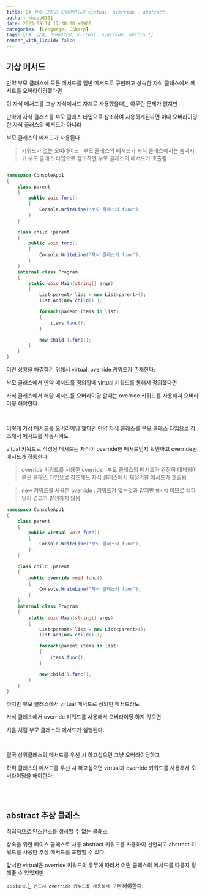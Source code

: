 ```yaml
---
title: C# 상속 그리고 오버라이딩과 virtual, override , abstract
author: kksoo0131
date: 2023-08-14 17:30:00 +0900
categories: [Language, CSharp]
tags: [C#, 상속, 오버라이딩, virtual, override, abstract]
render_with_liquid: false
---
```


## 가상 메서드

만약 부모 클래스에 모든 메서드를 일반 메서드로 구현하고 상속한 자식 클래스에서 메서드를 오버라이딩했다면

이 자식 메서드를 그냥 자식메서드 자체로 사용했을때는 아무런 문제가 없지만

만약에 자식 클래스를 부모 클래스 타입으로 참조하여 사용하게된다면 이때 오버라이딩한 자식 클래스의 메서드가 아니라 

부모 클래스의 메서드가 사용된다

 > 키워드가 없는 오버라이드 : 부모 클래스의 메서드가 자식 클래스에서는 숨겨지고 부모 클래스 타입으로 참조하면 부모 클래스의 메서드가 호출됨

```cs

namespace ConsoleApp1
{
    class parent
    {
        public void func()
        {
            Console.WriteLine("부모 클래스의 func");
        }
    }

    class child :parent
    {
        public void func()
        {
            Console.WriteLine("자식 클래스의 func");
        }
    }
    internal class Program
    {
        static void Main(string[] args)
        {
            List<parent> list = new List<parent>();
            list.Add(new child() );

            foreach(parent items in list)
            {
                items.func();
            }

            new child().func();
        }
    }
}

```

이런 상황을 해결하기 위해서 virtual, override 키워드가 존재한다.

부모 클래스에서 만약 메서드를 정의할때 virtual 키워드를 통해서 정의했다면

자식 클래스에서 해당 메서드를 오버라이딩 할때는 override 키워드를 사용해서 오버라이딩 해야한다.

<br/>

이렇게 가상 메서드를 오버라이딩 했다면 만약 자식 클래스를 부모 클래스 타입으로 참조해서 메서드를 작동시켜도 

vitual 키워드로 작성된 메서드는 자식이 override한 메서드인지 확인하고 override된 메서드가 작동한다.

> override 키워드를 사용한 override : 부모 클래스의 메서드가 완전히 대체되어 부모 클래스 타입으로 참조해도 자식 클래스에서 재정의한 메서드가 호출됨

> new 키워드를 사용한 override : 키워드가 없는것과 같지만 `명시적` 이므로 컴파일러 경고가 발생하지 않음
```cs
namespace ConsoleApp1
{
    class parent
    {
        public virtual void func()
        {
            Console.WriteLine("부모 클래스의 func");
        }
    }

    class child :parent
    {
        public override void func()
        {
            Console.WriteLine("자식 클래스의 func");
        }
    }
    internal class Program
    {
        static void Main(string[] args)
        {
            List<parent> list = new List<parent>();
            list.Add(new child() );

            foreach(parent items in list)
            {
                items.func();
            }

            new child().func();
        }
    }
}
```

하지만 부모 클래스에서 virtual 메서드로 정의한 메서드라도

자식 클래스에서 override 키워드를 사용해서 오버라이딩 하지 않으면 

처음 처럼 부모 클래스의 메서드가 실행된다.

<br/>

결국 상위클래스의 메서드를 우선 시 하고싶으면 그냥 오버라이딩하고

하위 클래스의 메서드를 우선 시 하고싶으면 virtual과 override 키워드를 사용해서 오버라이딩을 해야한다.

<br/>
<br/>

## abstract 추상 클래스

직접적으로 인스턴스를 생성할 수 없는 클래스

상속을 위한 베이스 클래스로 사용 abstract 키워드를 사용하여 선언되고 abstract 키워드를 사용한 추상 메서드를 포함할 수 있다.

앞서한 virtual은 override 키워드의 유무에 따라서 어떤 클래스의 메서드를 따를지 정해줄 수 있었지만

abstarct는 `반드시 override 키워드를 사용해서 구현` 해야한다.